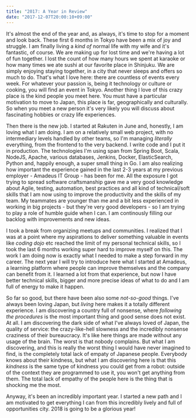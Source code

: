 ```yaml
---
title: "2017: A Year in Review"
date: "2017-12-07T20:00:10+09:00"
---
```


It's almost the end of the year and, as always, it's time to stop for a moment and look back.
These first 6 months in Tokyo have been a mix of joy and struggle. I am finally living a _kind of_ normal life with my wife and it's fantastic, of course. We are making up for lost time and we're having a lot of fun together. I lost the count of how many hours we spent at karaoke or how many times we ate sushi at our favorite place in Shinjuku. We are simply enjoying staying together, in a city that never sleeps and offers so much to do. That's what I love here: there are countless of events every week. For whatever your passion is, being it technology or culture or cooking, you will find an event in Tokyo. Another thing I love of this crazy place is the kind people you meet here. You must have a particular motivation to move to Japan, this place is far, geographically and culturally. So when you meet a new person it's very likely you will discuss about fascinating hobbies or crazy life experiences.

Then there is the new job. I started at Rakuten in June and, honestly, I am loving what I am doing. I am on a relatively small web project, with no intermediary levels handled by other teams, so I'm managing _literally_ everything, from the frontend to the very backend. I write code and I put it in production. The technologies I'm using span from Spring Boot, Scala, NodeJS, Apache, various databases, Jenkins, Docker, ElasticSearch, Python and, happily enough, a super small thing in Go. I am also realizing how important the experience gained in the last 2-3 years at my previous employer - Amadeus IT Group - has been for me. All the exposure I got trying to spread software craftsmanship gave me a very good knowledge about Agile, testing, automation, best practices and all kind of technical/soft skills that I am now using to improve the productivity and the skills of my team. My teammates are younger than me and a bit less experienced in working in big projects - but they're very good developers - so I am trying to play a role of humble guide when I can. I am continously filling our backlog with improvements and new ideas.

I took a break from organizing meetups and communities. I realized that I was at a point where my aspirations to deliver something valuable in events like _coding dojo_ etc reached the limit of my personal technical skills, so I took the last 6 months working super hard to improve myself on this. The work I am doing now is exactly what I needed to make a step forward in my career. The next year I will try to introduce here what I started at Amadeus, a learning platform where people can improve themselves and the company can benefit from it. I learned a lot from that experience, but now I have better technical skills, bigger and more precise ideas of what to do and I am full of energy to make it happen.

So far so good, but there have been also some _not-so-good_ things. I've always been loving Japan, but _living_ here makes it a totally different experience. I am discovering a country full of nonsense, where _following the procedures_ is the most important thing and good sense does not exist. At all. I am discovering the dark side of what I've always loved of Japan, the quality of service: the crazy-like-hell slowness and the incredibly nonsense craziness of their bureaucracy. It's like here things are made without any usage of the brain. The worst is that nobody complains.
But what I am discovering, and this is really the worst thing I would have never imagined to find, is the completely total lack of empaty of Japanese people. Everybody knows about their kindness, but what I am discovering here is that this _kindness_ is the same type of kindness you could get from a robot: outside of the context they are programmed to use it, you won't get anything from them. The total lack of empathy of the people here is the thing that is shocking me the most.

Anyway, it's been an incredibly important year. I started a new path and I am motivated to get everything I can from this incredibly lively and full of opportunities city. 2018 is going to be a glorious year!